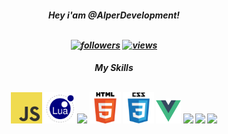 <div align="center" style="margin-bottom: 25px">
<h5>Hey i'am @AlperDevelopment!<em><br></br>

  
<p align="center">
  <a href="https://github.com/AlperDevelopment?tab=followers">
    <img alt="followers" title="Follow me on Github" src="https://custom-icon-badges.herokuapp.com/github/followers/AlperDevelopment?color=236ad3&labelColor=1155ba&style=for-the-badge&logo=person-add&label=Follow&logoColor=blue"/></a>
  <a href="https://github.com/oxince/Simple-View-Counter">
    <img alt="views" title="GitHub profile views" src="https://komarev.com/ghpvc/?username=AlperDevelopment&style=for-the-badge&color=blue"/></a>
</p>



<h5>My Skills<em><br></br>

<code><img height="50" src="https://raw.githubusercontent.com/github/explore/80688e429a7d4ef2fca1e82350fe8e3517d3494d/topics/javascript/javascript.png"></code>
<code><img height="50" src="https://raw.githubusercontent.com/github/explore/80688e429a7d4ef2fca1e82350fe8e3517d3494d/topics/lua/lua.png"></code>
<code><img height="50" src="https://icons-for-free.com/download-icon-development+logo+mysql+icon-1320184807686758112_512.png"></code>
<code><img height="50" src="https://raw.githubusercontent.com/github/explore/80688e429a7d4ef2fca1e82350fe8e3517d3494d/topics/html/html.png"></code>
<code><img height="50" src="https://raw.githubusercontent.com/github/explore/80688e429a7d4ef2fca1e82350fe8e3517d3494d/topics/css/css.png"></code>
<code><img height="40" src="https://raw.githubusercontent.com/github/explore/80688e429a7d4ef2fca1e82350fe8e3517d3494d/topics/vue/vue.png"></code>
<code><img height="40" src="https://cdn.discordapp.com/attachments/996581551271850026/1078112347324952696/php.png"></code>
<code><img height="40" src="https://cdn.discordapp.com/attachments/996581551271850026/1078112763861282856/c-.png"></code>
<code><img height="40" src="https://cdn.discordapp.com/attachments/996581551271850026/1078112764058406972/c-sharp.png"></code>
